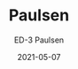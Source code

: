 ---
image_primary: "img/ED+Paulsen+Art.jpg"
image_secondary: "img/ED+Paulsen+Interior.jpg"
subtitle: "ED-3  Paulsen"
tags: 
  - "Wall Coverings"
title: "Paulsen"
href: "http://www.areaenvironments.com/order/ed-3-paulsen"
designer: "Emily Donovan"
category: "Wall Coverings"
manufacturer: "Area Environments"
slug: "/manufacturers/area-environments/wall-coverings/emily-donovan-paulsen"
date: "2021-05-07"
---